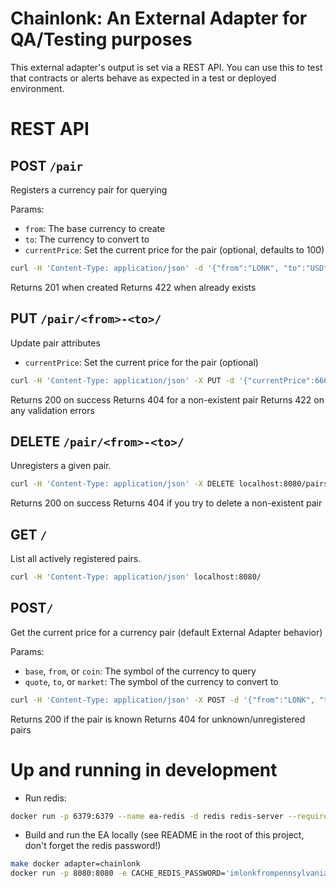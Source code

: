 # Chainlonk: An External Adapter for QA/Testing purposes

This external adapter's output is set via a REST API.
You can use this to test that contracts or alerts behave as expected in a test or deployed environment.

# REST API

## POST `/pair`

Registers a currency pair for querying

Params:

- `from`: The base currency to create
- `to`: The currency to convert to
- `currentPrice`: Set the current price for the pair (optional, defaults to 100)

```bash
curl -H 'Content-Type: application/json' -d '{"from":"LONK", "to":"USD", "currentPrice":666}' localhost:8080/pairs
```

Returns 201 when created
Returns 422 when already exists

## PUT `/pair/<from>-<to>/`

Update pair attributes

- `currentPrice`: Set the current price for the pair (optional)

```bash
curl -H 'Content-Type: application/json' -X PUT -d '{"currentPrice":666}' localhost:8080/pairs/lonk-usd/
```

Returns 200 on success
Returns 404 for a non-existent pair
Returns 422 on any validation errors

## DELETE `/pair/<from>-<to>/`

Unregisters a given pair.

```bash
curl -H 'Content-Type: application/json' -X DELETE localhost:8080/pairs/lonk-usd/
```

Returns 200 on success
Returns 404 if you try to delete a non-existent pair

## GET `/`

List all actively registered pairs.

```bash
curl -H 'Content-Type: application/json' localhost:8080/
```

## POST`/`

Get the current price for a currency pair (default External Adapter behavior)

Params:

- `base`, `from`, or `coin`: The symbol of the currency to query
- `quote`, `to`, or `market`: The symbol of the currency to convert to

```bash
curl -H 'Content-Type: application/json' -X POST -d '{"from":"LONK", "to":"USD"}' localhost:8080/
```

Returns 200 if the pair is known
Returns 404 for unknown/unregistered pairs

# Up and running in development

- Run redis:

```bash
docker run -p 6379:6379 --name ea-redis -d redis redis-server --requirepass imlonkfrompennsylvania
```

- Build and run the EA locally (see README in the root of this project, don't forget the redis password!)

```bash
make docker adapter=chainlonk
docker run -p 8080:8080 -e CACHE_REDIS_PASSWORD='imlonkfrompennsylvania' -it chainlonk-adapter:latest
```
